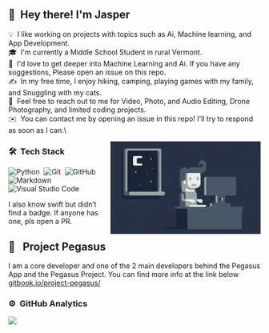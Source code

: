 ## 👋 &nbsp;Hey there! I'm Jasper

💡 &nbsp;I like working on projects with topics such as Ai, Machine learning, and App Development.\
🎓 &nbsp;I'm currently a Middle School Student in rural Vermont.\
🌱 &nbsp;I'd love to get deeper into Machine Learning and Ai. If you have any suggestions, Please open an issue on this repo.\
✍️ &nbsp;In my free time, I enjoy hiking, camping, playing games with my family, and Snuggling with my cats.\
💬 &nbsp;Feel free to reach out to me for Video, Photo, and Audio Editing, Drone Photography, and limited coding projects.\
✉️ &nbsp;You can contact me by opening an issue in this repo! I'll try to respond as soon as I can.\

<img alt="Night Coding" src="https://raw.githubusercontent.com/AVS1508/AVS1508/master/assets/Night-Coding.gif" align="right"/>

### 🛠 &nbsp;Tech Stack

![Python](https://img.shields.io/badge/-Python-333333?style=flat&logo=python)&nbsp;
![Git](https://img.shields.io/badge/-Git-333333?style=flat&logo=git)&nbsp;
![GitHub](https://img.shields.io/badge/-GitHub-333333?style=flat&logo=github)&nbsp;
![Markdown](https://img.shields.io/badge/-Markdown-333333?style=flat&logo=markdown)\
![Visual Studio Code](https://img.shields.io/badge/-Visual%20Studio%20Code-333333?style=flat&logo=visual-studio-code&logoColor=007ACC)&nbsp;

I also know swift but didn’t find a badge. If anyone has one, pls open a PR.


## 🦄 &nbsp; Project Pegasus
I am a core developer and one of the 2 main developers behind the Pegasus App and the Pegasus Project. You can find more info at the link below
[gitbook.io/project-pegasus/](https://j-dogcoder.gitbook.io/project-pegasus/)


### ⚙️ &nbsp;GitHub Analytics

<p align="left">
<a href="https://github.com/j-dogcoder">
  <img height="180em" src="https://github-readme-stats-eight-theta.vercel.app/api?username=j-dogcoder&show_icons=true&theme=vue-dark&include_all_commits=true&count_private=true" />

</a>
</p>
